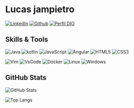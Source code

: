# Lucas jampietro

<div >

[![LinkedIn](https://img.shields.io/badge/LinkedIn-0c1014?style=for-the-badge&logo=linkedin&logoColor=0E76A8)](https://www.linkedin.com/in/lucas-jampietro-105716b4/)
[![Github](https://img.shields.io/badge/github-0c1014?style=for-the-badge&logo=github&logoColor=fff)](https://github.com/ljampietro)
[![Perfil DIO](https://img.shields.io/badge/-Dio.me-7f28b4?style=for-the-badge)](https://web.dio.me/users/lucas_jampietro)

</div>

## Skills & Tools

<div>

![Java](https://img.shields.io/badge/Java-0c1014?style=for-the-badge&logo=java)
![kotlin](https://img.shields.io/badge/Kotlin-0c1014?style=for-the-badge&logo=Kotlin)
![JavaScript](https://img.shields.io/badge/JavaScript-0c1014?style=for-the-badge&logo=javascript)
![Angular](https://img.shields.io/badge/Angular-0c1014?style=for-the-badge&logo=Angular)
![HTML5](https://img.shields.io/badge/HTML5-0c1014?style=for-the-badge&logo=html5)
![CSS3](https://img.shields.io/badge/CSS3-0c1014?style=for-the-badge&logo=css3&logoColor=264CE4)

![Vim](https://img.shields.io/badge/vim-0c1014?style=for-the-badge&logo=Vim)
![VsCode](https://img.shields.io/badge/VsCode-0c1014?style=for-the-badge&logo=visualstudiocode)
![Docker](https://img.shields.io/badge/Docker-0c1014?style=for-the-badge&logo=Docker)
![Linux](https://img.shields.io/badge/Linux-0c1014?style=for-the-badge&logo=linux)
![Windows](https://img.shields.io/badge/Windows-0c1014?style=for-the-badge&logo=windows11)

</div>

## GitHub Stats

<div>

![GitHub Stats](https://github-readme-stats.vercel.app/api?username=ljampietro&theme=gotham&border_color=0c1014&show_icons=true&icon-color=98cfcc&hide_title=true&hide=stars)

![Top Langs](https://github-readme-stats-git-masterrstaa-rickstaa.vercel.app/api/top-langs/?username=ljampietro&layout=donut&bg_color=0c1014&border_color=0c1014&title_color=1c6956&text_color=98cfcc)

</div>
